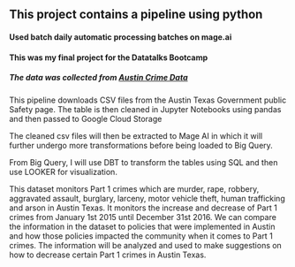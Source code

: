 <h2> This project contains a pipeline using python </h2>
<h4>Used batch daily automatic processing batches on mage.ai</h4>

<h4>This was my final project for the Datatalks Bootcamp</h4>

<h5>The data was collected from <a href="https://data.austintexas.gov/Public-Safety/2016-Annual-Crime-Data/8iue-zpf6/about_data">Austin Crime Data </a> </h5>
<p>This pipeline downloads CSV files from the Austin Texas Government public Safety page. The table is then cleaned in Jupyter Notebooks using pandas and then passed to Google Cloud Storage</p>
<p>The cleaned csv files will then be extracted to Mage AI in which it will further undergo more transformations before being loaded to Big Query.</p>
<p>From Big Query, I will use DBT to transform the tables using SQL and then use LOOKER for visualization.</p>
<p></p>
<p>This dataset monitors Part 1 crimes which are murder, rape, robbery, aggravated assault, burglary, larceny, motor vehicle theft, human trafficking and arson in Austin Texas. It monitors the increase and decrease of Part 1 crimes from January 1st 2015 until December 31st 2016. We can compare the information in the dataset to policies that were implemented in Austin and how those policies impacted the community when it comes to Part 1 crimes. The information will be analyzed and used to make suggestions on how to decrease certain Part 1 crimes in Austin Texas.</p>
